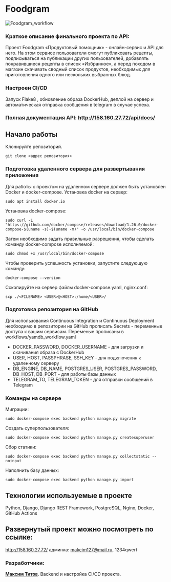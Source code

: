# Foodgram

<img src="https://github.com/mrSHISKA/foodgram-project-react/blob/master/.github/workflows/foodgram_workflow.ymlbadge.svg" alt="Foodgram_workflow" style="max-width: 100%;">

### Краткое описание финального проекта по API:

Проект Foodgram «Продуктовый помощник» - онлайн-сервис и API для него. На этом сервисе пользователи смогут публиковать рецепты, подписываться на публикации других пользователей, добавлять понравившиеся рецепты в список «Избранное», а перед походом в магазин скачивать сводный список продуктов, необходимых для приготовления одного или нескольких выбранных блюд.

### Настроен CI/CD

Запуск Flake8 , обновление образа DockerHub, деплой на сервер и автоматическая отправка сообщения в telegram в случае успеха.

### Полная документация API: http://158.160.27.72/api/docs/

## Начало работы

Клонируйте репозиторий.
```
git clone <адрес репозитория>
```
### Подготовка удаленного сервера для развертывания приложения

Для работы с проектом на удаленном сервере должен быть установлен Docker и docker-compose.
Установка docker на сервер:
```
sudo apt install docker.io 
```
Установка docker-compose:
```
sudo curl -L "https://github.com/docker/compose/releases/download/1.26.0/docker-compose-$(uname -s)-$(uname -m)" -o /usr/local/bin/docker-compose
```
Затем необходимо задать правильные разрешения, чтобы сделать команду docker-compose исполняемой:
```
sudo chmod +x /usr/local/bin/docker-compose
```
Чтобы проверить успешность установки, запустите следующую команду:
```
docker-compose --version
```
Cскопируйте на сервер файлы docker-compose.yaml, nginx.conf:
```
scp ./<FILENAME> <USER>@<HOST>:/home/<USER>/
```
### Подготовка репозитория на GitHub

Для использования Continuous Integration и Continuous Deployment необходимо в репозитории на GitHub прописать Secrets - переменные доступа к вашим сервисам.
Переменые прописаны в workflows/yamdb_workflow.yaml

* DOCKER_PASSWORD, DOCKER_USERNAME - для загрузки и скачивания образа с DockerHub 
* USER, HOST, PASSPHRASE, SSH_KEY - для подключения к удаленному серверу
* DB_ENGINE, DB_NAME, POSTGRES_USER, POSTGRES_PASSWORD, DB_HOST, DB_PORT - для работы базы данных
* TELEGRAM_TO, TELEGRAM_TOKEN - для отправки сообщений в Telegram
### Команды на сервере

Миграции:
```
sudo docker-compose exec backend python manage.py migrate
```
Создать суперпользователя:
```
sudo docker-compose exec backend python manage.py createsuperuser
```
Сбор статики:
```
sudo docker-compose exec backend python manage.py collectstatic --noinput
```
Наполнить базу данных:
```
sudo docker-compose exec backend python manage.py import
```
## Технологии используемые в проекте
Python, Django, Django REST Framework, PostgreSQL, Nginx, Docker, GitHub Actions
## Развернутый проект можно посмотреть по ссылке:

http://158.160.27.72/ админка: makcim127@mail.ru, 1234qwert

### Разработчики:
**[Максим Титов](https://github.com/mrSHISKA)**. Backend и настройка CI/CD проекта. 

